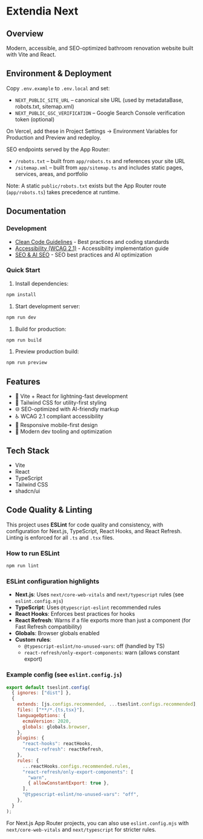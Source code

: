 # Extendia Next

## Overview

Modern, accessible, and SEO-optimized bathroom renovation website built with Vite and React.

## Environment & Deployment

Copy `.env.example` to `.env.local` and set:

- `NEXT_PUBLIC_SITE_URL` – canonical site URL (used by metadataBase, robots.txt, sitemap.xml)
- `NEXT_PUBLIC_GSC_VERIFICATION` – Google Search Console verification token (optional)

On Vercel, add these in Project Settings → Environment Variables for Production and Preview and redeploy.

SEO endpoints served by the App Router:
- `/robots.txt` – built from `app/robots.ts` and references your site URL
- `/sitemap.xml` – built from `app/sitemap.ts` and includes static pages, services, areas, and portfolio

Note: A static `public/robots.txt` exists but the App Router route (`app/robots.ts`) takes precedence at runtime.

## Documentation

### Development

- [Clean Code Guidelines](./docs/CLEAN_CODE.md) - Best practices and coding standards
- [Accessibility (WCAG 2.1)](./docs/WCAG.md) - Accessibility implementation guide
- [SEO & AI SEO](./docs/SEO.md) - SEO best practices and AI optimization

### Quick Start

1. Install dependencies:

```bash
npm install
```

1. Start development server:

```bash
npm run dev
```

1. Build for production:

```bash
npm run build
```

1. Preview production build:

```bash
npm run preview
```

## Features

- 🚀 Vite + React for lightning-fast development
- 🎨 Tailwind CSS for utility-first styling
- 🌐 SEO-optimized with AI-friendly markup
- ♿ WCAG 2.1 compliant accessibility
- 📱 Responsive mobile-first design
- 🔧 Modern dev tooling and optimization

## Tech Stack

- Vite
- React
- TypeScript
- Tailwind CSS
- shadcn/ui

## Code Quality & Linting

This project uses **ESLint** for code quality and consistency, with configuration for Next.js, TypeScript, React Hooks, and React Refresh. Linting is enforced for all `.ts` and `.tsx` files.

### How to run ESLint

```bash
npm run lint
```

### ESLint configuration highlights

- **Next.js**: Uses `next/core-web-vitals` and `next/typescript` rules (see `eslint.config.mjs`)
- **TypeScript**: Uses `@typescript-eslint` recommended rules
- **React Hooks**: Enforces best practices for hooks
- **React Refresh**: Warns if a file exports more than just a component (for Fast Refresh compatibility)
- **Globals**: Browser globals enabled
- **Custom rules**:
  - `@typescript-eslint/no-unused-vars`: off (handled by TS)
  - `react-refresh/only-export-components`: warn (allows constant export)

### Example config (see `eslint.config.js`)

```js
export default tseslint.config(
  { ignores: ["dist"] },
  {
    extends: [js.configs.recommended, ...tseslint.configs.recommended],
    files: ["**/*.{ts,tsx}"],
    languageOptions: {
      ecmaVersion: 2020,
      globals: globals.browser,
    },
    plugins: {
      "react-hooks": reactHooks,
      "react-refresh": reactRefresh,
    },
    rules: {
      ...reactHooks.configs.recommended.rules,
      "react-refresh/only-export-components": [
        "warn",
        { allowConstantExport: true },
      ],
      "@typescript-eslint/no-unused-vars": "off",
    },
  }
);
```

For Next.js App Router projects, you can also use `eslint.config.mjs` with `next/core-web-vitals` and `next/typescript` for stricter rules.
